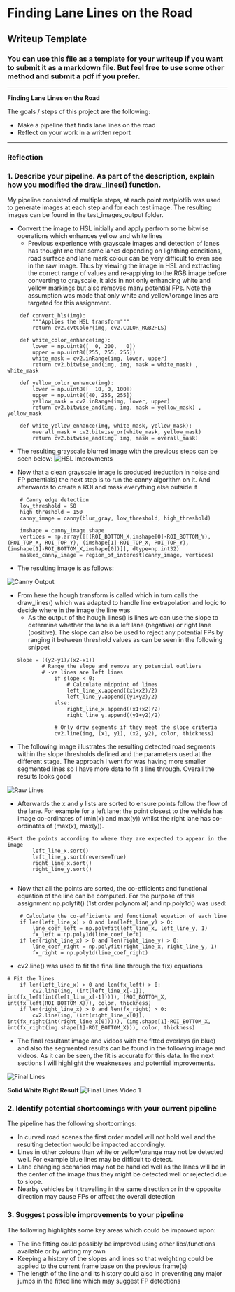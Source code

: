 # **Finding Lane Lines on the Road** 

## Writeup Template

### You can use this file as a template for your writeup if you want to submit it as a markdown file. But feel free to use some other method and submit a pdf if you prefer.

---

**Finding Lane Lines on the Road**

The goals / steps of this project are the following:
* Make a pipeline that finds lane lines on the road
* Reflect on your work in a written report


[//]: # (Image References)

[image1]: ./examples/grayscale.jpg "Grayscale"

---

### Reflection

### 1. Describe your pipeline. As part of the description, explain how you modified the draw_lines() function.

My pipeline consisted of multiple steps, at each point matplotlib was used to generate images at each step and for each test image. The resulting images can be found in the test_images_output folder.

 - Convert the image to HSL initially and apply perfrom some bitwise operations which enhances yellow and white lines
	- Previous experience with grayscale images and detection of lanes has	   thought me that some lanes depending on lighthing conditions, road surface and lane mark colour can be very difficult to even see in the raw image. Thus by viewing the image in HSL and extracting the correct range of values and re-applying to the RGB image before converting to grayscale, it aids in not only enhancing white and yellow markings but also removes many potential FPs. Note the assumption was made that only white and yellow\orange lines are targeted for this assignment.
	    
```
	def convert_hls(img):
	    """Applies the HSL transform"""
	    return cv2.cvtColor(img, cv2.COLOR_RGB2HLS)
	
	def white_color_enhance(img):
	    lower = np.uint8([  0, 200,   0])
	    upper = np.uint8([255, 255, 255])
	    white_mask = cv2.inRange(img, lower, upper)
	    return cv2.bitwise_and(img, img, mask = white_mask) , white_mask
	
	def yellow_color_enhance(img):
	    lower = np.uint8([  10, 0, 100])
	    upper = np.uint8([40, 255, 255])
	    yellow_mask = cv2.inRange(img, lower, upper)
	    return cv2.bitwise_and(img, img, mask = yellow_mask) , yellow_mask
	
	def white_yellow_enhance(img, white_mask, yellow_mask):
	    overall_mask = cv2.bitwise_or(white_mask, yellow_mask)
	    return cv2.bitwise_and(img, img, mask = overall_mask)
```	
	
- The resulting grayscale blurred image with the previous steps can be seen below:
![HSL Improvments](test_images_output/solidYellowCurve2_yellowWhiteEnhancement.JPG?raw=true)
	
 - Now that a clean grayscale image is produced (reduction in noise and
   FP potentials) the next step is to run the canny algorithm on it. And
   afterwards to create a ROI and mask everything else outside it

```
    # Canny edge detection
    low_threshold = 50
    high_threshold = 150
    canny_image = canny(blur_gray, low_threshold, high_threshold)
```

```
    imshape = canny_image.shape
    vertices = np.array([[(ROI_BOTTOM_X,imshape[0]-ROI_BOTTOM_Y),(ROI_TOP_X, ROI_TOP_Y), (imshape[1]-ROI_TOP_X, ROI_TOP_Y), (imshape[1]-ROI_BOTTOM_X,imshape[0])]], dtype=np.int32)  
    masked_canny_image = region_of_interest(canny_image, vertices)
```
	
- The resulting image is as follows:

![Canny Output](test_images_output/solidYellowCurve2_canny_maskedArea.JPG)
	

- From here the hough transform is called which in turn calls the draw_lines() which was adapted to handle line extrapolation and logic to decide where in the image the line was
  - As the output of the hough_lines() is lines we can use the slope to determine whether the lane is a left lane (negative) or right lane (positive). The slope can also be used to reject any potential FPs by ranging it between threshold values as can be seen in the following snippet
  
 ```
	slope = ((y2-y1)/(x2-x1))
            # Range the slope and remove any potential outliers
            # -ve lines are left lines
                if slope < 0: 
                    # Calculate midpoint of lines
                    left_line_x.append((x1+x2)/2)
                    left_line_y.append((y1+y2)/2)
                else:
                    right_line_x.append((x1+x2)/2)
                    right_line_y.append((y1+y2)/2)

                # Only draw segments if they meet the slope criteria
                cv2.line(img, (x1, y1), (x2, y2), color, thickness)   
```
- The following image illustrates the resulting detected road segments within the slope thresholds defined and the parameters used at the different stage. The approach I went for was having more smaller segmented lines so I have more data to fit a line through. Overall the results looks good

![Raw Lines](test_images_output/raw_line_segments.jpg)

- Afterwards the x and y lists are sorted to ensure points follow the flow of the lane. For example for a left lane; the point closest to the vehicle has image co-ordinates of (min(x) and max(y)) whilst the right lane has co-ordinates of (max(x), max(y)).

```	  
#Sort the points according to where they are expected to appear in the image
        left_line_x.sort() 
        left_line_y.sort(reverse=True) 
        right_line_x.sort()
        right_line_y.sort()
    
```

 - Now that all the points are sorted, the co-efficients and functional equation of the line can be computed. For the purpose of this assignment np.polyfit() (1st order polynomial) and np.poly1d() was used:
 	
```
 	# Calculate the co-efficients and functional equation of each line
    if len(left_line_x) > 0 and len(left_line_y) > 0:
        line_coef_left = np.polyfit(left_line_x, left_line_y, 1)
        fx_left = np.poly1d(line_coef_left)
    if len(right_line_x) > 0 and len(right_line_y) > 0:
        line_coef_right = np.polyfit(right_line_x, right_line_y, 1)
        fx_right = np.poly1d(line_coef_right)
```

- cv2.line() was used to fit the final line through the f(x) equations

```
# Fit the lines
    if len(left_line_x) > 0 and len(fx_left) > 0:
        cv2.line(img, (int(left_line_x[-1]), int(fx_left(int(left_line_x[-1])))), (ROI_BOTTOM_X, int(fx_left(ROI_BOTTOM_X))), color, thickness)
    if len(right_line_x) > 0 and len(fx_right) > 0:
        cv2.line(img, (int(right_line_x[0]), int(fx_right(int(right_line_x[0])))), (img.shape[1]-ROI_BOTTOM_X, int(fx_right(img.shape[1]-ROI_BOTTOM_X))), color, thickness) 
```

- The final resultant image and videos with the fitted overlays (in blue) and also the segmented results can be found in the following image and videos. As it can be seen, the fit is accurate for this data. In the next sections I will highlight the weaknesses and potential improvements.

![Final Lines](test_images_output/final_line_outputs.jpg)

**Solid White Right Result**
![Final Lines Video 1](test_videos_output/solidWhiteRight.gif)



### 2. Identify potential shortcomings with your current pipeline


The pipeline has the following shortcomings:
- In curved road scenes the first order model will not hold well and the resulting detection would be impacted accordingly.
- Lines in other colours than white or yellow\orange may not be detected well. For example blue lines may be difficult to detect.
- Lane changing scenarios may not be handled well as the lanes will be in the center of the image thus they might be detected well or rejected due to slope.
- Nearby vehicles be it travelling in the same direction or in the opposite direction may cause FPs or affect the overall detection


### 3. Suggest possible improvements to your pipeline

The following highlights some key areas which could be improved upon:
- The line fitting could possibly be improved using other libs\functions available or by writing my own
- Keeping a history of the slopes and lines so that weighting could be applied to the current frame base on the previous frame(s)
- The length of the line and its history could also in preventing any major jumps in the fitted line which may suggest FP detections


